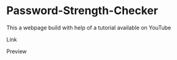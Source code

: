 # Password-Strength-Checker

This a webpage build with help of a tutorial available on YouTube

Link

Preview


